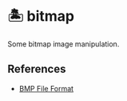 # 🏝️ bitmap

Some bitmap image manipulation.

## References

- [BMP File Format](https://en.wikipedia.org/wiki/BMP_file_format)
